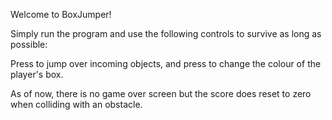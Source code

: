Welcome to BoxJumper!

Simply run the program and use the following controls to survive as long as possible:

Press <SPACE> to jump over incoming objects, and press <ENTER> to change the colour of the player's box.

As of now, there is no game over screen but the score does reset to zero when colliding with an obstacle.